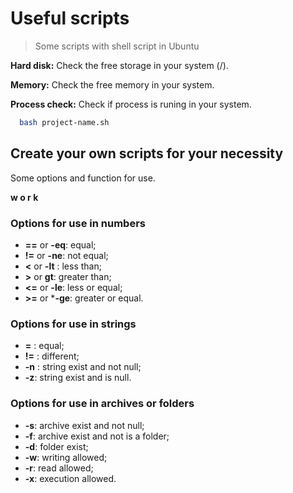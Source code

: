 # Useful scripts
>Some scripts with shell script in Ubuntu

**Hard disk:**
Check the free storage in your system (/).

**Memory:**
Check the free memory in your system.

**Process check:**
Check if process is runing in your system.

```bash
  bash project-name.sh
```

## Create your own scripts for your necessity

Some options and function for use.

**w o r k**

### Options for use in numbers
- **==** or **-eq**: equal;
- **!=** or **-ne**: not equal;
- **<** or **-lt** : less than;
- **>** or **gt**: greater than;
- **<=** or **-le**: less or equal;
- **>=** or ***-ge**: greater or equal.

### Options for use in strings
- **=** : equal;
- **!=** : different;
- **-n** : string exist and not null;
- **-z**: string exist and is null.

### Options for use in archives or folders
- **-s**: archive exist and not null;
- **-f**: archive exist and not is a folder;
- **-d**: folder exist;
- **-w**: writing allowed;
- **-r**: read allowed;
- **-x**: execution allowed.
